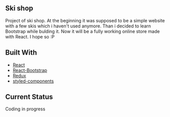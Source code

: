 ## Ski shop 

Project of ski shop. 
At the beginning it was supposed to be a simple website with a few skis which i haven't used anymore. 
Than i decided to learn Bootstrap while bulding it. Now it will be a fully working online store made with React. I hope so :P  

## Built With

- [React](https://reactjs.org/)
- [React-Bootstrap](https://react-bootstrap.github.io/)
- [Redux](https://redux.js.org/)
- [styled-components](https://styled-components.com/) 


## Current Status

Coding in progress
